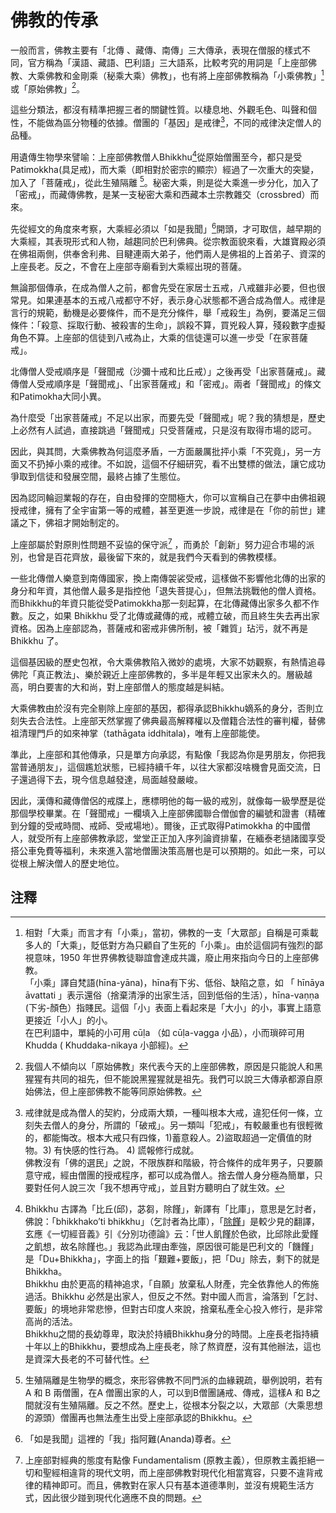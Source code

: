 ﻿# 佛教的传承

一般而言，佛教主要有「北傳 、藏傳、南傳」三大傳承，表現在僧服的樣式不同，官方稱為「漢語、藏語、巴利語」三大語系，比較考究的用詞是「上座部佛教、大乘佛教和金剛乘（秘乘大乘）佛教」，也有將上座部佛教稱為「小乘佛教」[^1]或「原始佛教」[^2]。

這些分類法，都沒有精準把握三者的關鍵性質。以棲息地、外觀毛色、叫聲和個性，不能做為區分物種的依據。僧團的「基因」是戒律[^3]，不同的戒律決定僧人的品種。

用遺傳生物學來譬喻：上座部佛教僧人Bhikkhu[^4]從原始僧團至今，都只是受Patimokkha(具足戒)，而大乘（即相對於密宗的顯宗）經過了一次重大的突變，加入了「菩薩戒」，從此生殖隔離 [^5]。秘密大乘，則是從大乘進一步分化，加入了「密戒」，而藏傳佛教，是某一支秘密大乘和西藏本土宗教雜交（crossbred）而來。

先從經文的角度來考察，大乘經必須以「如是我聞」[^7]開頭，才可取信，越早期的大乘經，其表現形式和人物，越趨同於巴利佛典。從宗教面貌來看，大雄寶殿必須在佛祖兩側，供奉舍利弗、目睷連兩大弟子，他們兩人是佛祖的上首弟子、資深的上座長老。反之，不會在上座部寺廟看到大乘經出現的菩薩。

無論那個傳承，在成為僧人之前，都會先受在家居士五戒，八戒雖非必要，但也很常見。如果連基本的五戒八戒都守不好，表示身心狀態都不適合成為僧人。戒律是言行的規範，動機是必要條件，而不是充分條件，舉「戒殺生」為例，要滿足三個條件：「殺意、採取行動、被殺害的生命」，誤殺不算，買兇殺人算，殘殺數字虛擬角色不算。上座部的信徒到八戒為止，大乘的信徒還可以進一步受「在家菩薩戒」。

北傳僧人受戒順序是「聲聞戒（沙彌十戒和比丘戒）」之後再受「出家菩薩戒」。藏傳僧人受戒順序是「聲聞戒」、「出家菩薩戒」和「密戒」。兩者「聲聞戒」的條文和Patimokha大同小異。

為什麼受「出家菩薩戒」不足以出家，而要先受「聲聞戒」呢？我的猜想是，歷史上必然有人試過，直接跳過「聲聞戒」只受菩薩戒，只是沒有取得市場的認可。

因此，與其問，大乘佛教為何這麼矛盾，一方面嚴厲批抨小乘「不究竟」，另一方面又不扔掉小乘的戒律。不如說，這個不仔細研究，看不出雙標的做法，讓它成功爭取到信徒和發展空間，最終占據了生態位。

因為認同輪迴業報的存在，自由發揮的空間極大，你可以宣稱自己在夢中由佛祖親授戒律，擁有了全宇宙第一等的戒體，甚至更進一步說，戒律是在「你的前世」建議之下，佛祖才開始制定的。

上座部屬於對原則性問題不妥協的保守派[^6] ，而勇於「創新」努力迎合市場的派別，也曾是百花齊放，最後留下來的，就是我們今天看到的佛教模樣。

一些北傳僧人樂意到南傳國家，換上南傳袈裟受戒，這樣做不影響他北傳的出家的身分和年資，其他僧人最多是指控他「退失菩提心」，但無法挑戰他的僧人資格。而Bhikkhu的年資只能從受Patimokkha那一刻起算，在北傳藏傳出家多久都不作數。反之，如果 Bhikkhu 受了北傳或藏傳的戒，戒體立破，而且終生失去再出家資格。因為上座部認為，菩薩戒和密戒非佛所制，被「雜質」玷污，就不再是Bhikkhu 了。

這個基因級的歷史包袱，令大乘佛教陷入微妙的處境，大家不妨觀察，有熱情追尋佛陀「真正教法」、樂於親近上座部佛教的，多半是年輕又出家未久的。層級越高，明白要害的大和尚，對上座部僧人的態度越是糾結。

大乘佛教由於沒有完全剔除上座部的基因，都得承認Bhikkhu嫡系的身分，否則立刻失去合法性。上座部天然掌握了佛典最高解釋權以及僧籍合法性的審判權，替佛祖清理門戶的如來神掌（tathāgata iddhitala)，唯有上座部能使。

準此，上座部和其他傳承，只是單方向承認，有點像「我認為你是男朋友，你把我當普通朋友」，這個尷尬狀態，已經持續千年，以往大家都沒啥機會見面交流，日子還過得下去，現今信息越發達，局面越發嚴峻。

因此，漢傳和藏傳僧侶的戒牒上，應標明他的每一級的戒別，就像每一級學歷是從那個學校畢業。在「聲聞戒」一欄填入上座部佛國聯合僧伽會的編號和證書（精確到分鐘的受戒時間、戒師、受戒場地）。爾後，正式取得Patimokkha 的中國僧人，就受所有上座部佛教承認，堂堂正正加入序列論資排輩，在緬泰老撾諸國享受搭公車免費等福利，未來進入當地僧團決策高層也是可以預期的。如此一來，可以從根上解決僧人的歷史地位。

## 注釋

[^1]: 相對「大乘」而言才有「小乘」，當初，佛教的一支「大眾部」自稱是可乘載多人的「大乘」，貶低對方為只顧自了生死的「小乘」。由於這個詞有強烈的鄙視意味，1950 年世界佛教徒聯誼會達成共識，廢止用來指向今日的上座部佛教。<br/>「小乘」譯自梵語(hīna-yāna)，hīna有下劣、低俗、缺陷之意，如 「 hīnāya āvattati 」表示還俗（捨棄清淨的出家生活，回到低俗的生活），hīna-vaṇṇa (下劣-顏色）指賤民。這個「小」表面上看起來是「大小」的小，事實上語意更接近「小人」的小。<br/>在巴利語中，單純的小可用 cūḷa （如 cūḷa-vagga 小品），小而瑣碎可用 Khudda ( Khuddaka-nikaya 小部經)。

[^2]: 我個人不傾向以「原始佛教」來代表今天的上座部佛教，原因是只能說人和黑猩猩有共同的祖先，但不能說黑猩猩就是祖先。我們可以說三大傳承都源自原始佛法，但上座部佛教不能等同原始佛教。

[^3]: 戒律就是成為僧人的契約，分成兩大類，一種叫根本大戒，違犯任何一條，立刻失去僧人的身分，所謂的「破戒」。另一類叫「犯戒」，有較嚴重也有很輕微的，都能悔改。根本大戒只有四條，1)蓄意殺人。2)盜取超過一定價值的財物。3) 有快感的性行為。 4) 謊報修行成就。<br/>佛教沒有「佛的選民」之說，不限族群和階級，符合條件的成年男子，只要願意守戒，經由僧團的授戒程序，都可以成為僧人。捨去僧人身分極為簡單，只要對任何人說三次「我不想再守戒」，並且對方聽明白了就生效。

[^4]: Bhikkhu 古譯為「比丘(邱)，苾芻，除饉」，新譯有「比庫」，意思是乞討者，佛說：「bhikkhako’ti bhikkhu」（乞討者為比庫），「[除饉](https://cbetaonline.dila.edu.tw/search/?q=%E9%99%A4%E9%A5%89&lang=zh)」是較少見的翻譯，玄應《一切經音義》引《分別功德論》云：「世人飢饉於色欲，比邱除此愛饉之飢想，故名除饉也。」我認為此理由牽強，原因很可能是巴利文的「饑饉」是「Du+Bhikkha」，字面上的指「艱難+要飯」，把「Du」除去，剩下的就是Bhikkha。<br/>Bhikkhu 由於更高的精神追求，「自願」放棄私人財產，完全依靠他人的佈施過活。Bhikkhu 必然是出家人，但反之不然。對中國人而言，淪落到「乞討、要飯」的境地非常悲慘，但對古印度人來說，捨棄私產全心投入修行，是非常高尚的活法。<br/>Bhikkhu之間的長幼尊卑，取決於持續Bhikkhu身分的時間。上座長老指持續十年以上的Bhikkhu，要想成為上座長老，除了熬資歷，沒有其他辦法，這也是資深大長老的不可替代性。

[^5]: 生殖隔離是生物學的概念，來形容佛教不同門派的血緣親疏，舉例說明，若有 A 和 B 兩僧團，在A 僧團出家的人，可以到B僧團誦戒、傳戒，這樣A 和 B之間就沒有生殖隔離。反之不然。歷史上，從根本分裂之以，大眾部（大乘思想的源頭）僧團再也無法產生出受上座部承認的Bhikkhu。

[^6]: 上座部對經典的態度有點像 Fundamentalism (原教主義），但原教主義拒絕一切和聖經相違背的現代文明，而上座部佛教對現代化相當寬容，只要不違背戒律的精神即可。而且，佛教對在家人只有基本道德準則，並沒有規範生活方式，因此很少踫到現代化適應不良的問題。

[^7]: 「如是我聞」這裡的「我」指阿難(Ananda)尊者。
